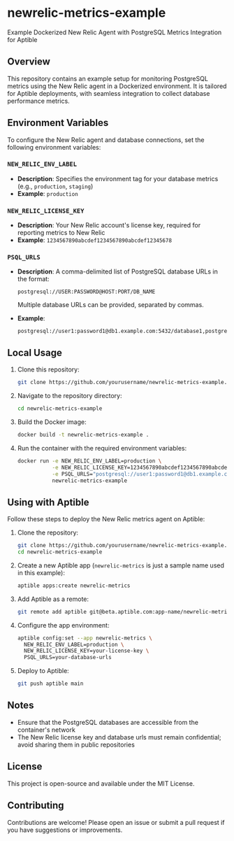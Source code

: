 # newrelic-metrics-example

Example Dockerized New Relic Agent with PostgreSQL Metrics Integration for Aptible

## Overview

This repository contains an example setup for monitoring PostgreSQL metrics using the New Relic agent in a Dockerized environment. It is tailored for Aptible deployments, with seamless integration to collect database performance metrics.

## Environment Variables

To configure the New Relic agent and database connections, set the following environment variables:

### `NEW_RELIC_ENV_LABEL`

* **Description**: Specifies the environment tag for your database metrics (e.g., `production`, `staging`)
* **Example**: `production`

### `NEW_RELIC_LICENSE_KEY`

* **Description**: Your New Relic account's license key, required for reporting metrics to New Relic
* **Example**: `1234567890abcdef1234567890abcdef12345678`

### `PSQL_URLS`

* **Description**: A comma-delimited list of PostgreSQL database URLs in the format:
  ```
  postgresql://USER:PASSWORD@HOST:PORT/DB_NAME
  ```
  Multiple database URLs can be provided, separated by commas.

* **Example**:
  ```
  postgresql://user1:password1@db1.example.com:5432/database1,postgresql://user2:password2@db2.example.com:5432/database2
  ```

## Local Usage

1. Clone this repository:
   ```bash
   git clone https://github.com/yourusername/newrelic-metrics-example.git
   ```

2. Navigate to the repository directory:
   ```bash
   cd newrelic-metrics-example
   ```

3. Build the Docker image:
   ```bash
   docker build -t newrelic-metrics-example .
   ```

4. Run the container with the required environment variables:
   ```bash
   docker run -e NEW_RELIC_ENV_LABEL=production \
              -e NEW_RELIC_LICENSE_KEY=1234567890abcdef1234567890abcdef12345678 \
              -e PSQL_URLS="postgresql://user1:password1@db1.example.com:5432/database1,postgresql://user2:password2@db2.example.com:5432/database2" \
              newrelic-metrics-example
   ```

## Using with Aptible

Follow these steps to deploy the New Relic metrics agent on Aptible:

1. Clone the repository:
   ```bash
   git clone https://github.com/yourusername/newrelic-metrics-example.git
   cd newrelic-metrics-example
   ```

2. Create a new Aptible app (`newrelic-metrics` is just a sample name used in this example):
   ```bash
   aptible apps:create newrelic-metrics
   ```

3. Add Aptible as a remote:
   ```bash
   git remote add aptible git@beta.aptible.com:app-name/newrelic-metrics.git
   ```

4. Configure the app environment:
   ```bash
   aptible config:set --app newrelic-metrics \
     NEW_RELIC_ENV_LABEL=production \
     NEW_RELIC_LICENSE_KEY=your-license-key \
     PSQL_URLS=your-database-urls
   ```

5. Deploy to Aptible:
   ```bash
   git push aptible main
   ```

## Notes

* Ensure that the PostgreSQL databases are accessible from the container's network
* The New Relic license key and database urls must remain confidential; avoid sharing them in public repositories

## License

This project is open-source and available under the MIT License.

## Contributing

Contributions are welcome! Please open an issue or submit a pull request if you have suggestions or improvements.
